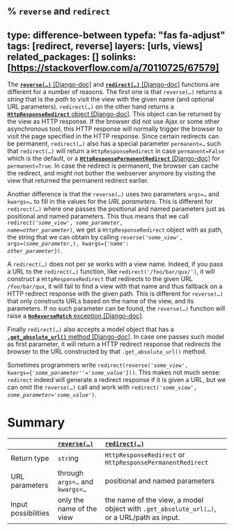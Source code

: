% `reverse` and `redirect`
---
type: difference-between
typefa: "fas fa-adjust"
tags: [redirect, reverse]
layers: [urls, views]
related_packages: []
solinks: [https://stackoverflow.com/a/70110725/67579]
---
The [**<code>reverse(&hellip;)</code>** [Django-doc]](https://docs.djangoproject.com/en/dev/ref/urlresolvers/#reverse) and [**<code>redirect(&hellip;)</code>** [Django-doc]](https://docs.djangoproject.com/en/dev/topics/http/shortcuts/#redirect) functions are different for a number of reasons. The first one is that <code>reverse(&hellip;)</code> returns a *string* that is the *path* to visit the view with the given name (and optional URL parameters). <code>redirect(&hellip;)</code> on the other hand returns a [**`HttpResponseRedirect`** object [Django-doc]](https://docs.djangoproject.com/en/dev/ref/request-response/#django.http.HttpResponseRedirect). This object can be returned by the view as HTTP response. If the browser did not use Ajax or some other asynchronous tool, this HTTP response will normally trigger the browser to visit the page specified in the HTTP response. Since certain redirects can be permanent, <code>redirect(&hellip;)</code> also has a special parameter <code>permanent=&hellip;</code> such that <code>redirect(&hellip;)</code> will return a `HttpResponseRedirect` in case `permanent=False` which is the default, or a [**`HttpResponsePermanentRedirect`** [Django-doc]](https://docs.djangoproject.com/en/dev/ref/request-response/#django.http.HttpResponsePermanentRedirect) for `permanent=True`. In case the redirect is permanent, the browser can cache the redirect, and might not bother the webserver anymore by visiting the view that returned the permanent redirect earlier.

Another difference is that the <code>reverse(&hellip;)</code> uses two parameters <code>args=&hellip;</code> and <code>kwargs=&hellip;</code> to fill in the values for the *URL parameters*. This is different for <code>redirect(&hellip;)</code> where one passes the positional and named parameters just as positional and named parameters. This thus means that we call <code>redirect('<i>some_view</i>', <i>some_parameter</i>, name=<i>other_parameter</i>)</code>, we get a `HttpResponseRedirect` object with as path, the string that we can obtain by calling  <code>reverse('<i>some_view</i>', args=(<i>some_parameter</i>,), kwargs={'name': <i>other_parameter</i>})</code>.

A <code>redirect(&hellip;)</code> does not per se works with a view name. Indeed, if you pass a URL to the <code>redirect(&hellip;)</code> function, like `redirect('/foo/bar/qux/')`, it will construct a `HttpResponseRedirect` that redirects to the given URL `/foo/bar/qux`, it will fail to find a view with that name and thus fallback on a HTTP redirect response with the given path. This is different for <code>reverse(&hellip;)</code> that only constructs URLs based on the name of the view, and its parameters. If no such parameter can be found, the <code>reverse(&hellip;)</code> function will raise a [**`NoReverseMatch`** exception [Django-doc]](https://docs.djangoproject.com/en/dev/ref/exceptions/#noreversematch).

Finally <code>redirect(&hellip;)</code> also accepts a model object that has a [**`.get_absolute_url()`** method [Django-doc]](https://docs.djangoproject.com/en/3.2/ref/models/instances/#get-absolute-url). In case one passes such model as first parameter, it will return a HTTP redirect response that redirects the browser to the URL constructed by that `.get_absolute_url()` method.

Sometimes programmers write <code>redirect(reverse('<i>some_view</i>', kwargs={'<i>some_parameter'</i>'='<i>some_value</i>'}))</code>. This makes not much sense: `redirect` indeed will generate a redirect response if it is given a URL, but we can omit the <code>reverse(&hellip;)</code> call and work with <code>redirect('<i>some_view</i>', <i>some_parameter</i>=<i>'some_value'</i>)</code>.

# Summary

|    | [<code>reverse(&hellip;)</code>](https://docs.djangoproject.com/en/dev/ref/urlresolvers/#reverse) | [<code>redirect(&hellip;)</code>](https://docs.djangoproject.com/en/dev/topics/http/shortcuts/#redirect)
|:-- |:--  |:--
| Return type | `str`ing | `HttpResponseRedirect` or `HttpResponsePermanentRedirect`
| URL parameters | through <code>args=&hellip;</code> and <code>kwargs=&hellip;</code> | positional and named parameters
| Input possibilities | only the name of the view | the name of the view, a model object with <code>.get_absolute_url(&hellip;)</code>, or a URL/path as input.
